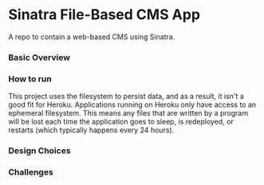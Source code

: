 # Sinatra File-Based CMS App
A repo to contain a web-based CMS using Sinatra.

### Basic Overview


### How to run
This project uses the filesystem to persist data, and as a result, it isn't a good fit for Heroku. Applications running on Heroku only have access to an ephemeral filesystem. This means any files that are written by a program will be lost each time the application goes to sleep, is redeployed, or restarts (which typically happens every 24 hours).

### Design Choices

### Challenges
